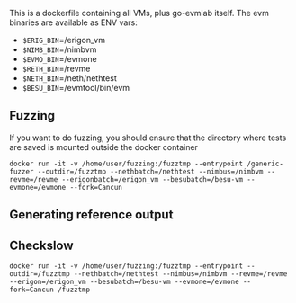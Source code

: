 This is a dockerfile containing all VMs, plus go-evmlab itself.
The evm binaries are available as ENV vars:

- `$ERIG_BIN`=/erigon_vm
- `$NIMB_BIN`=/nimbvm
- `$EVMO_BIN`=/evmone
- `$RETH_BIN`=/revme
- `$NETH_BIN`=/neth/nethtest
- `$BESU_BIN`=/evmtool/bin/evm

## Fuzzing

If you want to do fuzzing, you should ensure that the directory where tests are
saved is mounted outside the docker container

```
docker run -it -v /home/user/fuzzing:/fuzztmp --entrypoint /generic-fuzzer --outdir=/fuzztmp --nethbatch=/nethtest --nimbus=/nimbvm --revme=/revme --erigonbatch=/erigon_vm --besubatch=/besu-vm --evmone=/evmone --fork=Cancun
```

## Generating reference output


## Checkslow

```
docker run -it -v /home/user/fuzzing:/fuzztmp --entrypoint --outdir=/fuzztmp --nethbatch=/nethtest --nimbus=/nimbvm --revme=/revme --erigon=/erigon_vm --besubatch=/besu-vm --evmone=/evmone --fork=Cancun /fuzztmp
```

